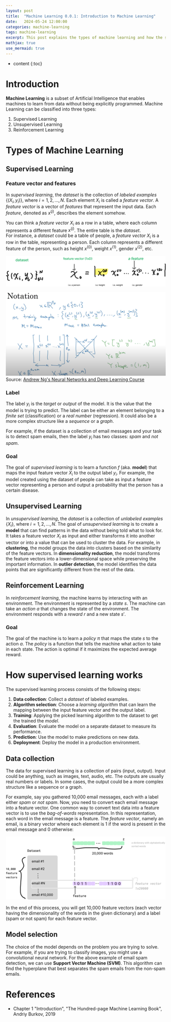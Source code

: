 ```yaml
---
layout: post
title:  "Machine Learning 0.0.1: Introduction to Machine Learning"
date:   2024-05-24 12:00:00
categories: machine-learning
tags: machine-learning
excerpt: This post explains the types of machine learning and how the supervised learning works.
mathjax: true
use_mermaid: true
---
```


* content
{:toc}

# Introduction
**Machine Learning** is a subset of Artificial Intelligence that enables machines to learn from data without being explicitly programmed.
Machine Learning can be classified into three types:
1. Supervised Learning
2. Unsupervised Learning
3. Reinforcement Learning

# Types of Machine Learning

## Supervised Learning

### Feature vector and features
In _supervised learning_, the _dataset_ is the collection of _labeled examples_ $\{(X_i, y_i)\}$, where $i=1,2,..., N$. 
Each element $X_i$ is called a _feature vector_. A _feature vector_ is a vector of _features_ that represent the input data. 
Each _feature_, denoted as $x^{(j)}$, describes the element somehow.    

You can think a _feature vector_ ${X_i}$ as a row in a table, where each column represents a different feature $x^{(j)}$. The entire table is the _dataset_.   
For instance, a _dataset_ could be a table of people, a _feature vector_ ${X_i}$ is a row in the table, representing a person. 
Each column represents a different feature of the person, such as height $x^{(0)}$, weight $x^{(1)}$, gender $x^{(2)}$, etc.   

![features](/assets/images/ML/001/feature-vector.png)

![notation](/assets/images/ML/001/notation_andrew.png)   
Source: [Andrew Ng's Neural Networks and Deep Learning Course](https://www.coursera.org/learn/neural-networks-deep-learning)

### Label
The label $y_i$ is the _target_ or _output_ of the model. It is the value that the model is trying to predict. The label can be
either an element belonging to a _finite set_ (classification) or a _real number_ (regression). It could also be a more complex structure like a _sequence_ or a _graph_.    

For example, if the dataset is a collection of email messages and your task is to detect spam emails, then the label $y_i$ has two classes: _spam_ and _not spam_.

### Goal
The goal of _supervised learning_ is to learn a function $f$ (aka. **model**) that maps the input feature vector $X_i$ to the output label $y_i$. 
For example, the model created using the dataset of people can take as input a feature vector representing a person and output a probability that the person has a certain disease.


## Unsupervised Learning
In _unsupervised learning_, the _dataset_ is a collection of _unlabeled examples_ $\{X_i\}$, where $i=1,2,..., N$. 
The goal of _unsupervised learning_ is to create a **model** that can find patterns in the data without being told what to look for. It takes a feature 
vector $X_i$ as input and either transforms it into another vector or into a value that can be used to cluster the data.
For example, in **clustering**, the model groups the data into clusters based on the similarity of the feature vectors.
In **dimensionality reduction**, the model transforms the feature vectors into a lower-dimensional space while preserving the important information.
In **outlier detection**, the model identifies the data points that are significantly different from the rest of the data.


## Reinforcement Learning
In _reinforcement learning_, the machine learns by interacting with an environment. The environment is represented by a _state_ $s$. The machine can 
take an _action_ $a$ that changes the state of the environment. The environment responds with a _reward_ $r$ and a new state $s'$. 

### Goal
The goal of the machine is to learn a _policy_ $\pi$ that maps the state $s$ to the action $a$. The _policy_ is a function that tells the machine what action to take in each state.
The action is optimal if it maximizes the expected average reward. 



# How supervised learning works
The supervised learning process consists of the following steps:
1. **Data collection**: Collect a _dataset_ of labeled examples.
2. **Algorithm selection**: Choose a _learning algorithm_ that can learn the mapping between the input feature vector and the output label.
3. **Training**: Applying the picked learning algorithm to the dataset to get the trained the _model_.
4. **Evaluation**: Evaluate the model on a separate dataset to measure its performance.
5. **Prediction**: Use the model to make predictions on new data.
6. **Deployment**: Deploy the model in a production environment.

## Data collection
The data for supervised learning is a collection of pairs (input, output). Input could be anything, such as images, text, audio, etc. 
The outputs are usually real numbers or labels. In some cases, the output could be a more complex structure like a sequence or a graph.

For example, say you gathered 10,000 email messages, each with a label either _spam_ or _not spam_. Now, you need to convert each email message into a feature vector.
One common way to convert text data into a feature vector is to use the _bag-of-words_ representation. In this representation, each word in the email message is a feature.
The _feature vector_, namely an email, is a binary vector where each element is 1 if the word is present in the email message and 0 otherwise:

![features](/assets/images/ML/001/bag-of-words.png)

In the end of this process, you will get 10,000 feature vectors (each vector having the dimensionality of the words in the given dictionary) and a label (spam or not spam) for each feature vector.

## Model selection
The choice of the model depends on the problem you are trying to solve. For example, if you are trying to classify images, you might use a convolutional neural network.
For the above example of email spam detection, we can use **Support Vector Machine (SVM)**. This algorithm can find the hyperplane that best separates the spam emails from the non-spam emails.

# References
- Chapter 1 "Introduction", "The Hundred-page Machine Learning Book", Andriy Burkov, 2019
